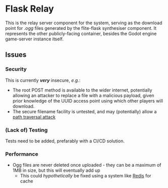 # Flask Relay

This is the relay server component for the system, serving as the download point for _.ogg_ files generated by
the flite-flask synthesiser component. It represents the other publicly-facing container, besides the Godot
engine game-server instance itself.

## Issues

### Security

This is currently **_very_** insecure, _e.g._:

- The root POST method is available to the wider internet, potentially allowing an attacker to replace a file
with a malicious payload, given prior knowledge of the UUID access point using which other players will download.
- The secure filename facility is untested, and may (potentially) allow a
[path traversal attack](https://owasp.org/www-community/attacks/Path_Traversal)

### (Lack of) Testing

Tests need to be added, prefarably with a CI/CD solution.

### Performance

- Ogg files are never deleted once uploaded - they can be a maximum of 1MB in size, but this will eventually
add up
    - This could _hypothetically_ be fixed using a system like [Redis](https://redis.io/) for cache
